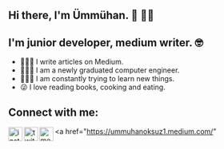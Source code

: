 ## Hi there, I'm Ümmühan. 🦄 👋🏻

## I'm junior developer, medium writer. 🤓

- 💁🏼‍♀️ I write articles on Medium.
- 👩🏻‍🎓 I am a newly graduated computer engineer.
- 👩🏻‍💻 I am constantly trying to learn new things.
- 😜 I love reading books, cooking and eating.

## Connect with me:


<a href="https://www.instagram.com/ummuhnoksuz/?hl=tr"><img align="left" alt="instagram" width="28px" src="https://cdn3.iconfinder.com/data/icons/picons-social/57/78-instagram-512.png" /></a>

<a href="https://twitter.com/ummuhan_oksuz"><img align="left"  alt="twitter" width="28px" src ="https://cdn3.iconfinder.com/data/icons/picons-social/57/43-twitter-512.png" /></a>

<a  href="https://ummuhanoksuz1.medium.com/" <img align="left" alt="medium" width="28px" src ="https://cdn.iconscout.com/icon/free/png-512/medium-47-433328.png" /></a>

